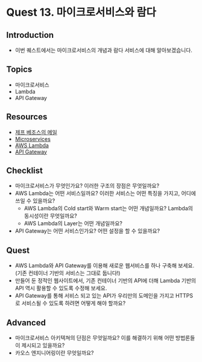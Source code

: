 # Quest 13. 마이크로서비스와 람다

## Introduction
* 이번 퀘스트에서는 마이크로서비스의 개념과 람다 서비스에 대해 알아보겠습니다.

## Topics
* 마이크로서비스
* Lambda
* API Gateway

## Resources
* [제프 베조스의 메일](https://news.hada.io/topic?id=638)
* [Microservices](https://www.redhat.com/ko/topics/microservices/what-are-microservices)
* [AWS Lambda](https://docs.aws.amazon.com/ko_kr/lambda/latest/dg/welcome.html)
* [API Gateway](https://docs.aws.amazon.com/ko_kr/apigateway/latest/developerguide/welcome.html)

## Checklist
* 마이크로서비스가 무엇인가요? 이러한 구조의 장점은 무엇일까요?
* AWS Lambda는 어떤 서비스일까요? 이러한 서비스는 어떤 특징을 가지고, 어디에 쓰일 수 있을까요?
  * AWS Lambda의 Cold start와 Warm start는 어떤 개념일까요? Lambda의 동시성이란 무엇일까요?
  * AWS Lambda의 Layer는 어떤 개념일까요?
* API Gateway는 어떤 서비스인가요? 어떤 설정을 할 수 있을까요?

## Quest
* AWS Lambda와 API Gateway를 이용해 새로운 웹서비스를 하나 구축해 보세요. (기존 컨테이너 기반의 서비스는 그대로 둡니다!)
* 만들어 둔 정적인 웹사이트에서, 기존 컨테이너 기반의 API에 더해 Lambda 기반의 API 역시 활용할 수 있도록 수정해 보세요.
* API Gateway를 통해 서비스 되고 있는 API가 우리만의 도메인을 가지고 HTTPS로 서비스될 수 있도록 하려면 어떻게 해야 할까요?

## Advanced
* 마이크로서비스 아키텍쳐의 단점은 무엇일까요? 이를 해결하기 위해 어떤 방법론들이 제시되고 있을까요?
* 카오스 엔지니어링이란 무엇일까요?
